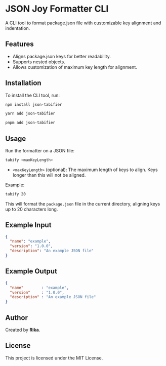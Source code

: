 # JSON Joy Formatter CLI

A CLI tool to format package.json file with customizable key alignment and indentation.

## Features

- Aligns package.json keys for better readability.
- Supports nested objects.
- Allows customization of maximum key length for alignment.

## Installation

To install the CLI tool, run:

```bash
npm install json-tabifier
```

```bash
yarn add json-tabifier
```

```bash
pnpm add json-tabifier
```

## Usage

Run the formatter on a JSON file:

```bash
tabify <maxKeyLength>
```

- `<maxKeyLength>` (optional): The maximum length of keys to align. Keys longer than this will not be aligned.

Example:

```bash
tabify 20
```

This will format the `package.json` file in the current directory, aligning keys up to 20 characters long.

## Example Input

```json
{
  "name": "example",
  "version": "1.0.0",
  "description": "An example JSON file"
}
```

## Example Output

```json
{
  "name"        : "example",
  "version"     : "1.0.0",
  "description" : "An example JSON file"
}
```

## Author

Created by **Rika**.

## License

This project is licensed under the MIT License.
